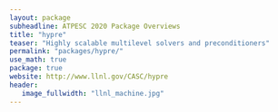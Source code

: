 ```yaml
---
layout: package
subheadline: ATPESC 2020 Package Overviews
title: "hypre"
teaser: "Highly scalable multilevel solvers and preconditioners"
permalink: "packages/hypre/"
use_math: true
package: true
website: http://www.llnl.gov/CASC/hypre
header:
   image_fullwidth: "llnl_machine.jpg"
---
```

